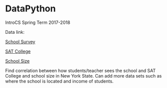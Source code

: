 # DataPython
IntroCS Spring Term 2017-2018

Data link:

[School Survey](https://data.cityofnewyork.us/Education/2010-2011-NYC-School-Survey/mnz3-dyi8)

[SAT College](https://data.cityofnewyork.us/Education/2010-SAT-College-Board-School-Level-Results/zt9s-n5aj)

[School Size](https://data.cityofnewyork.us/Education/2010-2011-Class-Size-School-level-detail/urz7-pzb3)

Find correlation between how students/teacher sees the school and SAT College and school size in New York State. Can add more data sets such as where the school is located and income of students.
